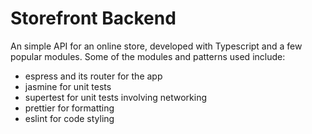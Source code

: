 # Storefront Backend 
An simple API for an online store, developed with Typescript and a few popular modules. Some of the modules and patterns used include:

- espress and its router for the app
- jasmine for unit tests
- supertest for unit tests involving networking
- prettier for formatting
- eslint for code styling

